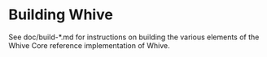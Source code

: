 Building Whive
================

See doc/build-*.md for instructions on building the various
elements of the Whive Core reference implementation of Whive.
